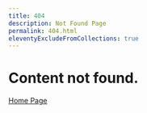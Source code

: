 ```yaml
---
title: 404
description: Not Found Page
permalink: 404.html
eleventyExcludeFromCollections: true
---
```

# Content not found.

[Home Page](/)
